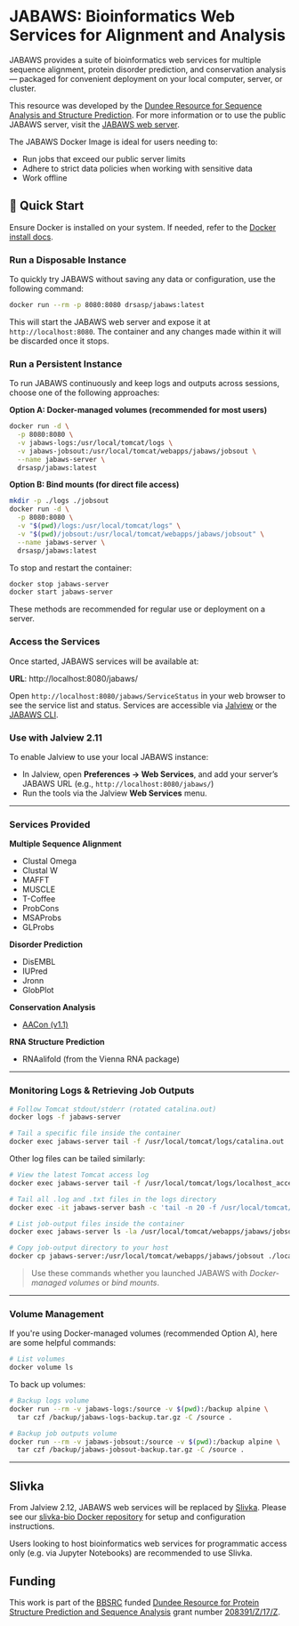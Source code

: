 # JABAWS: Bioinformatics Web Services for Alignment and Analysis

JABAWS provides a suite of bioinformatics web services for multiple sequence alignment, protein disorder prediction, and conservation analysis — packaged for convenient deployment on your local computer, server, or cluster.

This resource was developed by the [Dundee Resource for Sequence Analysis and Structure Prediction](https://www.compbio.dundee.ac.uk/drsasp.html). For more information or to use the public JABAWS server, visit the [JABAWS web server](https://www.compbio.dundee.ac.uk/jabaws/).

The JABAWS Docker Image is ideal for users needing to:

- Run jobs that exceed our public server limits
- Adhere to strict data policies when working with sensitive data
- Work offline

## 🚀 Quick Start

Ensure Docker is installed on your system. If needed, refer to the [Docker install docs](https://docs.docker.com/get-started/get-docker/).


### Run a Disposable Instance

To quickly try JABAWS without saving any data or configuration, use the following command:

```bash
docker run --rm -p 8080:8080 drsasp/jabaws:latest
```

This will start the JABAWS web server and expose it at `http://localhost:8080`. The container and any changes made within it will be discarded once it stops.

### Run a Persistent Instance

To run JABAWS continuously and keep logs and outputs across sessions, choose one of the following approaches:

**Option A: Docker-managed volumes (recommended for most users)**

```bash
docker run -d \
  -p 8080:8080 \
  -v jabaws-logs:/usr/local/tomcat/logs \
  -v jabaws-jobsout:/usr/local/tomcat/webapps/jabaws/jobsout \
  --name jabaws-server \
  drsasp/jabaws:latest
```

**Option B: Bind mounts (for direct file access)**

```bash
mkdir -p ./logs ./jobsout
docker run -d \
  -p 8080:8080 \
  -v "$(pwd)/logs:/usr/local/tomcat/logs" \
  -v "$(pwd)/jobsout:/usr/local/tomcat/webapps/jabaws/jobsout" \
  --name jabaws-server \
  drsasp/jabaws:latest
```

To stop and restart the container:

```bash
docker stop jabaws-server
docker start jabaws-server
```

These methods are recommended for regular use or deployment on a server.

### Access the Services

Once started, JABAWS services will be available at:

**URL**: http://localhost:8080/jabaws/

Open `http://localhost:8080/jabaws/ServiceStatus` in your web browser to see the service list and status. Services are accessible via [Jalview](https://www.jalview.org) or the [JABAWS CLI](https://www.compbio.dundee.ac.uk/jabaws/getting_started.jsp#client).

### Use with Jalview 2.11

To enable Jalview to use your local JABAWS instance:

- In Jalview, open **Preferences → Web Services**, and add your server’s JABAWS URL (e.g., `http://localhost:8080/jabaws/`)
- Run the tools via the Jalview **Web Services** menu.

---

### Services Provided

**Multiple Sequence Alignment**

- Clustal Omega
- Clustal W
- MAFFT
- MUSCLE
- T-Coffee
- ProbCons
- MSAProbs
- GLProbs

**Disorder Prediction**

- DisEMBL
- IUPred
- Jronn
- GlobPlot

**Conservation Analysis**

- [AACon (v1.1)](https://www.compbio.dundee.ac.uk/aacon/)

**RNA Structure Prediction**

- RNAalifold (from the Vienna RNA package)

---

### Monitoring Logs & Retrieving Job Outputs

```bash
# Follow Tomcat stdout/stderr (rotated catalina.out)
docker logs -f jabaws-server

# Tail a specific file inside the container
docker exec jabaws-server tail -f /usr/local/tomcat/logs/catalina.out
```

Other log files can be tailed similarly:

```bash
# View the latest Tomcat access log
docker exec jabaws-server tail -f /usr/local/tomcat/logs/localhost_access_log.$(date +%F).txt

# Tail all .log and .txt files in the logs directory
docker exec -it jabaws-server bash -c 'tail -n 20 -f /usr/local/tomcat/logs/*.log /usr/local/tomcat/logs/*.txt'
```

```bash
# List job-output files inside the container
docker exec jabaws-server ls -la /usr/local/tomcat/webapps/jabaws/jobsout/

# Copy job-output directory to your host
docker cp jabaws-server:/usr/local/tomcat/webapps/jabaws/jobsout ./local-jobsout
```

> Use these commands whether you launched JABAWS with *Docker-managed volumes* or *bind mounts*.

---

### Volume Management

If you're using Docker-managed volumes (recommended Option A), here are some helpful commands:

```bash
# List volumes
docker volume ls
```

To back up volumes:

```bash
# Backup logs volume
docker run --rm -v jabaws-logs:/source -v $(pwd):/backup alpine \
  tar czf /backup/jabaws-logs-backup.tar.gz -C /source .

# Backup job outputs volume
docker run --rm -v jabaws-jobsout:/source -v $(pwd):/backup alpine \
  tar czf /backup/jabaws-jobsout-backup.tar.gz -C /source .
```

---

## Slivka

From Jalview 2.12, JABAWS web services will be replaced by [Slivka](https://www.compbio.dundee.ac.uk/slivka/). Please see our [slivka-bio Docker repository](https://hub.docker.com/repository/docker/stuartmac/slivka-bio/general) for setup and configuration instructions.

Users looking to host bioinformatics web services for programmatic access only (e.g. via Jupyter Notebooks) are recommended to use Slivka.

## Funding

This work is part of the [BBSRC](https://www.ukri.org/councils/bbsrc/) funded [Dundee Resource for Protein Structure Prediction and Sequence Analysis](https://www.compbio.dundee.ac.uk/drsasp.html) grant number [208391/Z/17/Z](https://gow.bbsrc.ukri.org/grants/AwardDetails.aspx?FundingReference=BB%2fR014752%2f1).

